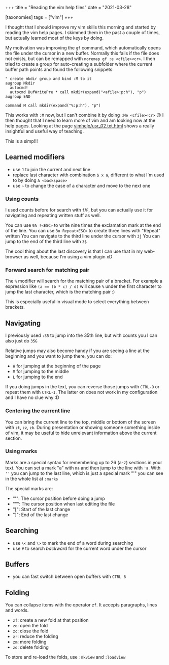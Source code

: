 +++
title = "Reading the vim help files"
date = "2021-03-28"

[taxonomies]
tags = ["vim"]
+++

I thought that I should improve my vim skills this morning and started by reading the vim help pages. I skimmed them in the past a couple of times, but actually learned most of the keys by doing.

<!-- more -->

My motivation was improving the `gf` command, which automatically opens the file under the cursor in a new buffer. Normally this fails if the file does not exists, but can be remapped with `noremap gf :e <cfile><cr>`. I then tried to create a group for auto-creating a subfolder where the current buffer path points and found the following snippets:
```vim
" create mkdir group and bind :M to it
augroup Mkdir
  autocmd!
  autocmd BufWritePre * call mkdir(expand("<afile>:p:h"), "p")
augroup END

command M call mkdir(expand("%:p:h"), "p")
```

This works with `:M` now, but I can't combine it by doing `:Me <cfile><cr>` :confused: I then thought that I need to learn more of vim and am looking now at the help pages. Looking at the page [vimhelp/usr_02.txt.html](https://vimhelp.org/usr_02.txt.html#usr_02.txt) shows a really insightful and useful way of teaching.

This is a simp!!!
## Learned modifiers

 * use `J` to join the current and next line
 * replace last character with combination `$ x a`, different to what I'm used to by doing `A <backspace>`
 * use `~` to change the case of a character and move to the next one

### Using counts

I used counts before for search with `f`/`F`, but you can actually use it for navigating and repeating written stuff as well.

You can use `9A !<ESC>` to write nine times the exclamation mark at the end of the line.
You can use `3o Repeat<ESC>` to create three lines with "Repeat" written
You can navigate to the third line under the cursor with `3j`
You can jump to the end of the third line with `3$`

The cool thing about the last discovery is that I can use that in my web-browser as well, because I'm using a vim plugin xD

### Forward search for matching pair

The `%` modifier will search for the matching pair of a bracket. For example a expression like `(a == (b * c) / d)` will cause `%` under the first character to jump the last character, which is the matching pair :)

This is especially useful in visual mode to select everything between brackets.

## Navigating

I previously used `:35` to jump into the 35th line, but with counts you I can also just do `35G`

Relative jumps may also become handy if you are seeing a line at the beginning and you want to jump there, you can do:
 * `H` for jumping at the beginning of the page
 * `M` for jumping to the middle
 * `L` for jumping to the end

If you doing jumps in the text, you can reverse those jumps with `CTRL-O` or repeat them with `CTRL-I`. The latter on does not work in my configuration and I have no clue why :D

### Centering the current line

You can bring the current line to the top, middle or bottom of the screen with `zt`, `zz`, `zb`. During presentation or showing someone something inside of vim, it may be useful to hide unrelevant information above the current section.

### Using marks

Marks are a special syntax for remembering up to 26 (a-z) sections in your text. You can set a mark "a" with `ma` and then jump to the line with `'a`. With `''` you can jump to the last line, which is just a special mark "'" you can see in the whole list at `:marks`

The special marks are:
 * "'": The cursor position before doing a jump
 * """: The cursor position when last editing the file
 * "[": Start of the last change
 * "]": End of the last change

## Searching

 * use `\<` and `\>` to mark the end of a word during searching
 * use `#` to search *backward* for the current word under the cursor

## Buffers

 * you can fast switch between open buffers with `CTRL 6`

## Folding

You can collapse items with the operator `zf`. It accepts paragraphs, lines and words.

 * `zf`: create a new fold at that position
 * `zo`: open the fold
 * `zc`: close the fold
 * `zr`: reduce the folding
 * `zm`: more folding
 * `zd`: delete folding

To store and re-load the folds, use `:mkview` and `:loadview`
